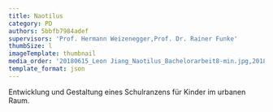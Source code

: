 ```yaml
---
title: Naotilus
category: PD
authors: 5bbfb7984adef
supervisors: 'Prof. Hermann Weizenegger,Prof. Dr. Rainer Funke'
thumbSize: l
imageTemplate: thumbnail
media_order: '20180615_Leon Jiang_Naotilus_Bachelorarbeit8-min.jpg,20180615_Leon Jiang_Naotilus_Bachelorarbeit9-min.jpg,20180615_Leon Jiang_Naotilus_Bachelorarbeit10-min.jpg,20180615_Leon Jiang_Naotilus_Bachelorarbeit11-min.jpg,20180615_Leon Jiang_Naotilus_Bachelorarbeit12-min.jpg,20180615_Leon Jiang_Naotilus_Bachelorarbeit13-min.jpg,20180615_Leon Jiang_Naotilus_Bachelorarbeit16-min.jpg,20180615_Leon Jiang_Naotilus_Bachelorarbeit17-min.jpg,20180615_Leon Jiang_Naotilus_Bachelorarbeit18-min.jpg,DSC_4356-min.jpg,DSC_4372-min.jpg,DSC_4417-min.jpg,DSC_4422-min.jpg,DSC_4434-min.jpg,DSC_4449.jpg,DSC_4450.jpg,DSC_4458.jpg,DSC_4465.jpg,DSC_4470.jpg,DSC_4499.jpg,DSC_4514.jpg,DSC_4516.jpg,DSC_4526.jpg,DSC_4974.jpg,DSC_4976.jpg,DSC_4977.jpg,YKK_NAOTILUS.jpg,YKK_NAOTILUS2.jpg'
template_format: json
---
```


Entwicklung und Gestaltung eines Schulranzens für Kinder im urbanen Raum.